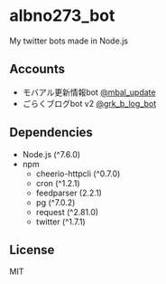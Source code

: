 # albno273_bot
My twitter bots made in Node.js

## Accounts
- モバアル更新情報bot [@mbal_update](https://twitter.com/mbal_update)
- ごらくブログbot v2 [@grk_b_log_bot](https://twitter.com/grk_b_log_bot)

## Dependencies
- Node.js (^7.6.0)
- npm
    - cheerio-httpcli (^0.7.0)
    - cron (^1.2.1)
    - feedparser (2.2.1)
    - pg (^7.0.2)
    - request (^2.81.0)
    - twitter (^1.7.1)

## License
MIT